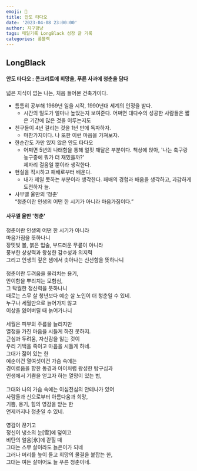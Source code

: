 ```yaml
---
emoji: 🌱
title: 안도 타다오
date: '2023-04-08 23:00:00'
author: 지구깜냥
tags: 매일기록 LongBlack 성장 글 기록
categories: 롱블랙
---
```


## LongBlack
#### 안도 타다오 : 콘크리트에 희망을, 푸른 사과에 청춘을 담다

넓은 지식이 없는 나는, 처음 들어본 건축가이다.
- 틈틈히 공부해 1969년 일을 시작, 1990년대 세계의 인정을 받다.
  - 시간의 밀도가 얼마나 높았는지 보여준다. 어쩌면 대다수의 성공한 사람들은 짧은 기간에 많은 것을 이루는지도
- 친구들이 4년 걸리는 것을 1년 만에 독파하자.
  - 마찬가지이다. 나 또한 이런 마음을 가져보자.
- 한순간도 가만 있지 않은 안도 타다오
  - 어쩌면 5년의 나태함을 통해 얼핏 깨달은 부분이다. 책상에 앉아, '나는 축구랑 농구중에 뭐가 더 재밌을까?' 
<br> 제자리 걸음일 뿐이라 생각한다.
- 현실을 직시하고 패배로부터 배운다.
  - 내가 제일 못하는 부분이라 생각한다. 패배의 경험과 배움을 생각하고, 과감하게 도전하자 늘.
- 사무엘 울만의 ‘청춘’
<br> “청춘이란 인생의 어떤 한 시기가 아니라 마음가짐이다.”

#### 사무엘 울만 '청춘'
청춘이란 인생의 어떤 한 시기가 아니라 <br>
마음가짐을 뜻하나니<br>
장밋빛 볼, 붉은 입술, 부드러운 무릎이 아니라<br>
풍부한 상상력과 왕성한 감수성과 의지력<br>
그리고 인생의 깊은 샘에서 솟아나는 신선함을 뜻하나니<br>
<br>
청춘이란 두려움을 물리치는 용기,<br>
안이함을 뿌리치는 모험심,<br>
그 탁월한 정신력을 뜻하나니<br>
때로는 스무 살 청년보다 예순 살 노인이 더 청춘일 수 있네.<br>
누구나 세월만으로 늙어가지 않고<br>
이상을 잃어버릴 때 늙어가나니<br>
<br>
세월은 피부의 주름을 늘리지만<br>
열정을 가진 마음을 시들게 하진 못하지.<br>
근심과 두려움, 자신감을 잃는 것이<br>
우리 기백을 죽이고 마음을 시들게 하네.<br>
그대가 젊어 있는 한<br>
예순이건 열여섯이건 가슴 속에는<br>
경이로움을 향한 동경과 아이처럼 왕성한 탐구심과<br>
인생에서 기쁨을 얻고자 하는 열망이 있는 법,<br>
<br>
그대와 나의 가슴 속에는 이심전심의 안테나가 있어<br>
사람들과 신으로부터 아름다움과 희망,<br>
기쁨, 용기, 힘의 영감을 받는 한<br>
언제까지나 청춘일 수 있네.<br>
<br>
영감이 끊기고<br>
정신이 냉소의 눈[雪]에 덮이고<br>
비탄의 얼음[氷]에 갇힐 때<br>
그대는 스무 살이라도 늙은이가 되네<br>
그러나 머리를 높이 들고 희망의 물결을 붙잡는 한,<br>
그대는 여든 살이어도 늘 푸른 청춘이네.<br>
